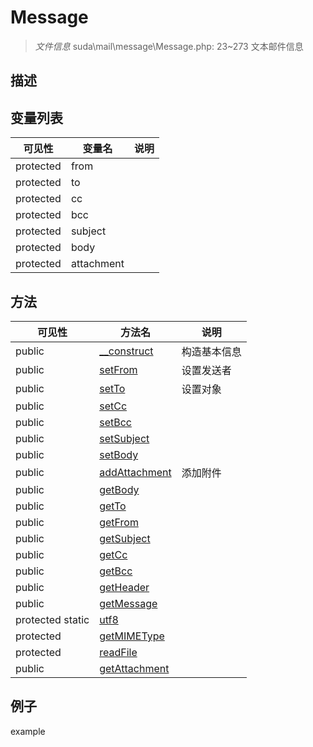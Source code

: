 #  Message 

> *文件信息* suda\mail\message\Message.php: 23~273
文本邮件信息
## 描述




## 变量列表
| 可见性 |  变量名   | 说明 |
|--------|----|------|
| protected    | from | | 
| protected    | to | | 
| protected    | cc | | 
| protected    | bcc | | 
| protected    | subject | | 
| protected    | body | | 
| protected    | attachment | | 

## 方法

| 可见性 | 方法名 | 说明 |
|--------|-------|------|
|  public  |[__construct](Message/__construct.md) | 构造基本信息 |
|  public  |[setFrom](Message/setFrom.md) | 设置发送者 |
|  public  |[setTo](Message/setTo.md) | 设置对象 |
|  public  |[setCc](Message/setCc.md) |  |
|  public  |[setBcc](Message/setBcc.md) |  |
|  public  |[setSubject](Message/setSubject.md) |  |
|  public  |[setBody](Message/setBody.md) |  |
|  public  |[addAttachment](Message/addAttachment.md) | 添加附件 |
|  public  |[getBody](Message/getBody.md) |  |
|  public  |[getTo](Message/getTo.md) |  |
|  public  |[getFrom](Message/getFrom.md) |  |
|  public  |[getSubject](Message/getSubject.md) |  |
|  public  |[getCc](Message/getCc.md) |  |
|  public  |[getBcc](Message/getBcc.md) |  |
|  public  |[getHeader](Message/getHeader.md) |  |
|  public  |[getMessage](Message/getMessage.md) |  |
|  protected  static|[utf8](Message/utf8.md) |  |
|  protected  |[getMIMEType](Message/getMIMEType.md) |  |
|  protected  |[readFile](Message/readFile.md) |  |
|  public  |[getAttachment](Message/getAttachment.md) |  |
 

## 例子

example
